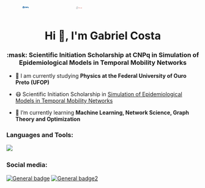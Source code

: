 <div align="center">
  <div style="display: flex;">
    <a href="https://www.gov.br/cnpq/pt-br">
      <img src="https://github.com/gabrielxcosta/gabrielxcosta/blob/main/CNPq.png?raw=true" alt="Alt Text 1" style="width: 15%; margin-right: 10px; max-width: 100px; margin-bottom: 10px;">
    </a>
    <div style="width: 20px;"></div><!-- Espaço horizontal -->
    <a href="https://csilab.ufop.br">
      <img src="https://github.com/gabrielxcosta/gabrielxcosta/blob/main/CSI_lab.png?raw=true" alt="Alt Text 2" style="width: 15%; margin-left: 10px; max-width: 100px; margin-bottom: 10px;">
    </a>
  </div>
</div>

<h1 align="center">Hi 👋, I'm Gabriel Costa</h1>
<h3 align="center">:mask: Scientific Initiation Scholarship at CNPq in Simulation of Epidemiological Models in Temporal Mobility Networks</h3>

- 🔭 I am currently studying **Physics at the Federal University of Ouro Preto (UFOP)**

- :mask: Scientific Initiation Scholarship in [Simulation of Epidemiological Models in Temporal Mobility Networks](https://github.com/gabrielxcosta/Simulation-of-epidemiological-models-in-temporal-mobility-networks)

- 🌱 I’m currently learning **Machine Learning, Network Science, Graph Theory and Optimization**

<h3 align="left">Languages and Tools:</h3>
<p>
  <a href="https://skillicons.dev">
    <img src="https://skillicons.dev/icons?i=c,cpp,git,github,latex,linux,ps,py,pytorch,tensorflow" />
  </a>
</p>

<h3 align="left">Social media:</h3>

[![General badge](https://img.shields.io/badge/LinkedIn-0077B5?style=for-the-badge&logo=linkedin&logoColor=white)](https://www.linkedin.com/in/gabxcostaxf/) [![General badge2](https://img.shields.io/badge/Instagram-E4405F?style=for-the-badge&logo=instagram&logoColor=white)](https://www.instagram.com/gabrielxcosta/)
